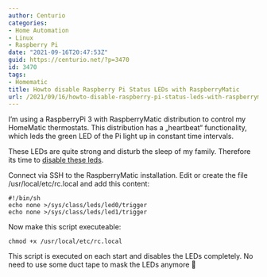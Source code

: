 ```yaml
---
author: Centurio
categories:
- Home Automation
- Linux
- Raspberry Pi
date: "2021-09-16T20:47:53Z"
guid: https://centurio.net/?p=3470
id: 3470
tags:
- Homematic
title: Howto disable Raspberry Pi Status LEDs with RaspberryMatic
url: /2021/09/16/howto-disable-raspberry-pi-status-leds-with-raspberrymatic/
---
```

I&#8217;m using a RaspberryPi 3 with RaspberryMatic distribution to control my HomeMatic thermostats. This distribution has a &#8222;heartbeat&#8220; functionality, which leds the green LED of the Pi light up in constant time intervals.

These LEDs are quite strong and disturb the sleep of my family. Therefore its time to [disable these leds](https://homematic-forum.de/forum/viewtopic.php?t=47186#p473755).

Connect via SSH to the RaspberryMatic installation. Edit or create the file /usr/local/etc/rc.local and add this content:

```
#!/bin/sh
echo none >/sys/class/leds/led0/trigger
echo none >/sys/class/leds/led1/trigger
```

Now make this script executeable:

```
chmod +x /usr/local/etc/rc.local
```

This script is executed on each start and disables the LEDs completely. No need to use some duct tape to mask the LEDs anymore 🙂